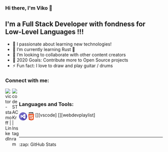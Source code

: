 ### Hi there, I'm Viko 👋

## I'm a Full Stack Developer with fondness for Low-Level Languages !!!

- 🔭 I passionate about learning new technologies!
- 🌱 I’m currently learning Rust 🤣
- 👯 I’m looking to collaborate with other content creators
- 🥅 2020 Goals: Contribute more to Open Source projects
- ⚡ Fun fact: I love to draw and play guitar / drums

### Connect with me:

<!-- [<img align="left" alt="viko_stamoff.com" width="22px" src="https://raw.githubusercontent.com/iconic/open-iconic/master/svg/globe.svg" />][website] -->
[<img align="left" alt="victor-stamoff | LinkedIn" width="22px" src="https://cdn.jsdelivr.net/npm/simple-icons@v3/icons/linkedin.svg" />][linkedin]
[<img align="left" alt="codeSTACKr | Instagram" width="22px" src="https://cdn.jsdelivr.net/npm/simple-icons@v3/icons/instagram.svg" />][protonmail]

<br />

### Languages and Tools:

[<img align="left" alt="Visual Studio Code" width="26px" src="./images/visual-studio.svg" />][vscode]
[<img align="left" alt="HTML5" width="26px" src="https://raw.githubusercontent.com/github/explore/80688e429a7d4ef2fca1e82350fe8e3517d3494d/topics/html/html.png" />][webdevplaylist]

<br />
<br />

<!-- --- -->

<!-- ### 📕 Latest Blog Posts -->

<!-- BLOG-POST-LIST:START -->
<!-- BLOG-POST-LIST:END -->

---

<summary>:zap: GitHub Stats</summary>
<!-- <img align="left" alt="codeSTACKr's GitHub Stats" src="https://github-readme-stats.codestackr.vercel.app/api?username=codeSTACKr&show_icons=true&hide_border=true" /> -->


<!-- [website]: https://viko_stamoff.com -->
[instagram]: https://instagram.com/viko_stamoff
[linkedin]: https://linkedin.com/in/victor-stamoff/
[protonmail]: viko_stamoff@protonmail.com
